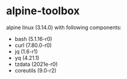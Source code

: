 # alpine-toolbox

alpine linux (3.14.0) with following components:

- bash (5.1.16-r0)
- curl (7.80.0-r0)
- jq (1.6-r1)
- yq (4.21.1)
- tzdata (2021e-r0)
- coreutils (9.0-r2)
